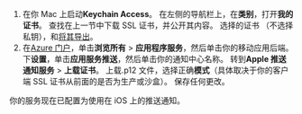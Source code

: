 

1. 在你 Mac 上启动**Keychain Access**。 在左侧的导航栏上，在**类别**，打开**我的证书**。 查找在上一节中下载 SSL 证书，并公开其内容。 选择的证书 （不选择私钥），和[将其导出](https://support.apple.com/kb/PH20122?locale=en_US)。
2. 在[Azure 门户](https://portal.azure.com/)，单击**浏览所有** > **应用程序服务**，然后单击你的移动应用后端。 下**设置**，单击**应用服务推送**，然后单击你的通知中心名称。 转到**Apple 推送通知服务** > **上载证书**。 上载.p12 文件，选择正确**模式**（具体取决于你的客户端 SSL 证书从前面的是否为生产或沙盒）。 保存任何更改。

你的服务现在已配置为使用在 iOS 上的推送通知。

[1]: ./media/app-service-mobile-apns-configure-push/mobile-push-notification-hub.png
